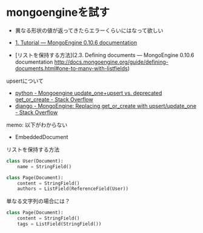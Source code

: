 # mongoengineを試す

- 異なる形状の値が返ってきたらエラーくらいにはなって欲しい

- [1. Tutorial — MongoEngine 0.10.6 documentation](http://docs.mongoengine.org/tutorial.html)
- [リストを保持する方法](2.3. Defining documents — MongoEngine 0.10.6 documentation
http://docs.mongoengine.org/guide/defining-documents.html#one-to-many-with-listfields)

upsertについて

- [python - Mongoengine update_one+upsert vs. deprecated get_or_create - Stack Overflow](http://stackoverflow.com/questions/24738617/mongoengine-update-oneupsert-vs-deprecated-get-or-create)
- [django - MongoEngine: Replacing get_or_create with upsert/update_one - Stack Overflow](http://stackoverflow.com/questions/25846462/mongoengine-replacing-get-or-create-with-upsert-update-one)

memo: 以下がわからない

- EmbeddedDocument

リストを保持する方法

```python
class User(Document):
    name = StringField()

class Page(Document):
    content = StringField()
    authors = ListField(ReferenceField(User))
```

単なる文字列の場合には？

```python
class Page(Document):
    content = StringField()
    tags = ListField(StringField())
```
